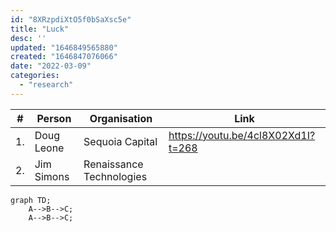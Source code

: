 ```yaml
---
id: "8XRzpdiXtO5f0bSaXsc5e"
title: "Luck"
desc: ''
updated: "1646849565880"
created: "1646847076066"
date: "2022-03-09"
categories: 
  - "research"
---
```



|#|Person|Organisation|Link|
|-|-|-|-|
1.|Doug Leone|Sequoia Capital|https://youtu.be/4cl8X02Xd1I?t=268|
2.| Jim Simons| Renaissance Technologies| |



```mermaid
graph TD;
    A-->B-->C;
    A-->B-->C;
```
